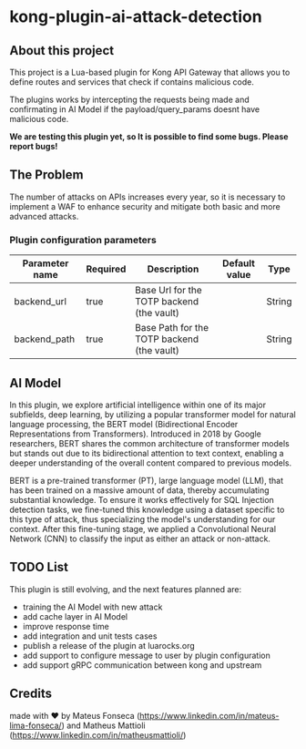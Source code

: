# kong-plugin-ai-attack-detection

## About this project

This project is a Lua-based plugin for Kong API Gateway that allows you to define routes and services that check if contains malicious code.

The plugins works by intercepting the requests being made and confirmating in AI Model if the payload/query_params doesnt have malicious code.

<b>We are testing this plugin yet, so It is possible to find some bugs. Please report bugs!</b>

## The Problem

The number of attacks on APIs increases every year, so it is necessary to implement a WAF to enhance security and mitigate both basic and more advanced attacks.

### Plugin configuration parameters

| Parameter name       | Required | Description | Default value | Type   |
|----------------------|----------|-------------|---------------|--------|
| backend_url          | true         | Base Url for the TOTP backend (the vault)           |               | String |
| backend_path         | true         | Base Path for the TOTP backend (the vault)          |               | String |

## AI Model

In this plugin, we explore artificial intelligence within one of its major subfields, deep learning, by utilizing a popular transformer model for natural language processing, the BERT model (Bidirectional Encoder Representations from Transformers). Introduced in 2018 by Google researchers, BERT shares the common architecture of transformer models but stands out due to its bidirectional attention to text context, enabling a deeper understanding of the overall content compared to previous models.

BERT is a pre-trained transformer (PT), large language model (LLM), that has been trained on a massive amount of data, thereby accumulating substantial knowledge. To ensure it works effectively for SQL Injection detection tasks, we fine-tuned this knowledge using a dataset specific to this type of attack, thus specializing the model's understanding for our context. After this fine-tuning stage, we applied a Convolutional Neural Network (CNN) to classify the input as either an attack or non-attack.

## TODO List

This plugin is still evolving, and the next features planned are:

- training the AI Model with new attack
- add cache layer in AI Model
- improve response time
- add integration and unit tests cases
- publish a release of the plugin at luarocks.org
- add support to configure message to user by plugin configuration
- add support gRPC communication between kong and upstream 

## Credits

made with :heart: by Mateus Fonseca (https://www.linkedin.com/in/mateus-lima-fonseca/) and Matheus Mattioli (https://www.linkedin.com/in/matheusmattioli/)